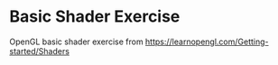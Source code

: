 # Basic Shader Exercise

OpenGL basic shader exercise from https://learnopengl.com/Getting-started/Shaders
